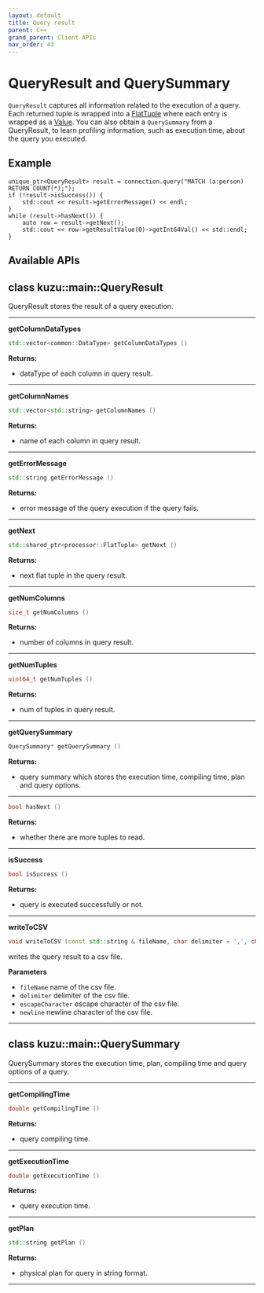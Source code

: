```yaml
---
layout: default
title: Query result
parent: C++
grand_parent: Client APIs
nav_order: 43
---
```


# QueryResult and QuerySummary
`QueryResult` captures all information related to the execution of a query. Each returned tuple is wrapped into a [FlatTuple](flat-tuple.md) where each entry is wrapped as a [Value](value.md).
You can also obtain a `QuerySummary` from a QueryResult, to learn profiling information, such as execution time, about the query you executed.

## Example
```
unique_ptr<QueryResult> result = connection.query("MATCH (a:person) RETURN COUNT(*);");
if (!result->isSuccess()) {
    std::cout << result->getErrorMessage() << endl;
}
while (result->hasNext()) {
    auto row = result->getNext();
    std::cout << row->getResultValue(0)->getInt64Val() << std::endl;
}
```

## Available APIs

## class kuzu::main::QueryResult

QueryResult stores the result of a query execution.  

---
**getColumnDataTypes**

```c++
std::vector<common::DataType> getColumnDataTypes ()
```

**Returns:**
- dataType of each column in query result. 

---
**getColumnNames**

```c++
std::vector<std::string> getColumnNames ()
```

**Returns:**
- name of each column in query result. 

---
**getErrorMessage**

```c++
std::string getErrorMessage ()
```

**Returns:**
- error message of the query execution if the query fails. 

---
**getNext**

```c++
std::shared_ptr<processor::FlatTuple> getNext ()
```

**Returns:**
- next flat tuple in the query result. 

---
**getNumColumns**

```c++
size_t getNumColumns ()
```

**Returns:**
- number of columns in query result. 

---
**getNumTuples**

```c++
uint64_t getNumTuples ()
```

**Returns:**
- num of tuples in query result. 

---
**getQuerySummary**

```c++
QuerySummary* getQuerySummary ()
```

**Returns:**
- query summary which stores the execution time, compiling time, plan and query options. 

---

```c++
bool hasNext ()
```

**Returns:**
- whether there are more tuples to read. 

---
**isSuccess**

```c++
bool isSuccess ()
```

**Returns:**
- query is executed successfully or not. 

---
**writeToCSV**

```c++
void writeToCSV (const std::string & fileName, char delimiter = ',', char escapeCharacter = ''', char newline = 'n')
```
writes the query result to a csv file. 

**Parameters**
- `fileName` name of the csv file. 
- `delimiter` delimiter of the csv file. 
- `escapeCharacter` escape character of the csv file. 
- `newline` newline character of the csv file. 

---

## class kuzu::main::QuerySummary

QuerySummary stores the execution time, plan, compiling time and query options of a query.  

---
**getCompilingTime**

```c++
double getCompilingTime ()
```

**Returns:**
- query compiling time. 

---
**getExecutionTime**

```c++
double getExecutionTime ()
```

**Returns:**
- query execution time. 

---
**getPlan**

```c++
std::string getPlan ()
```

**Returns:**
- physical plan for query in string format. 

---

